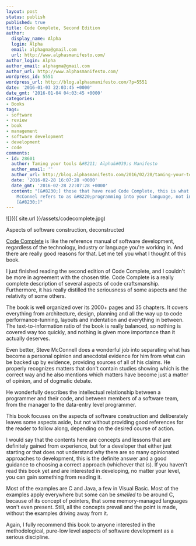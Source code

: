 ```yaml
---
layout: post
status: publish
published: true
title: Code Complete, Second Edition
author:
  display_name: Alpha
  login: Alpha
  email: alphagma@gmail.com
  url: http://www.alphasmanifesto.com/
author_login: Alpha
author_email: alphagma@gmail.com
author_url: http://www.alphasmanifesto.com/
wordpress_id: 5551
wordpress_url: http://blog.alphasmanifesto.com/?p=5551
date: '2016-01-03 22:03:45 +0000'
date_gmt: '2016-01-04 04:03:45 +0000'
categories:
- Books
tags:
- software
- review
- book
- management
- software development
- development
- code
comments:
- id: 28601
  author: Taming your tools &#8211; Alpha&#039;s Manifesto
  author_email: ''
  author_url: http://blog.alphasmanifesto.com/2016/02/28/taming-your-tools/
  date: '2016-02-28 16:07:28 +0000'
  date_gmt: '2016-02-28 22:07:28 +0000'
  content: "[&#8230;] those that have read Code Complete, this is what Steve
    McConnel refers to as &#8220;programming into your language, not in it&#8221;.
    [&#8230;]"
---
```


![]({{ site.url }}/assets/codecomplete.jpg)

Aspects of software construction, deconstructed


<a href="http://cc2e.com/">Code Complete</a> is like the reference manual of software development, regardless of the technology, industry or language you're working in. And there are really good reasons for that. Let me tell you what I thought of this book.

<!--more-->

I just finished reading the second edition of Code Complete, and I couldn't be more in agreement with the chosen title. Code Complete is a really complete description of several aspects of code craftsmanship. Furthermore, it has really distilled the seriousness of some aspects and the relativity of some others.

The book is well organized over its 2000+ pages and 35 chapters. It covers everything from architecture, design, planning and all the way up to code performance-tunning, layouts and indentation and everything in between. The text-to-information ratio of the book is really balanced, so nothing is covered way too quickly, and nothing is given more importance than it actually deserves.

Even better, Steve McConnell does a wonderful job into separating what has become a personal opinion and anecdotal evidence for him from what can be backed up by evidence, providing sources of all of his claims. He properly recognizes matters that don't contain studies showing which is the correct way and he also mentions which matters have become just a matter of opinion, and of dogmatic debate.

He wonderfully describes the intellectual relationship between a programmer and their code, and between members of a software team, from the manager to the data-entry level programmer.

This book focuses on the aspects of software construction and deliberately leaves some aspects aside, but not without providing good references for the reader to follow along, depending on the desired course of action.

I would say that the contents here are concepts and lessons that are definitely gained from experience, but for a developer that either just starting or that does not understand why there are so many opinionated approaches to development, this is the definite answer and a good guidance to choosing a correct approach (whichever that is). If you haven't read this book yet and are interested in developing, no matter your level, you can gain something from reading it.

Most of the examples are C and Java, a few in Visual Basic. Most of the examples apply everywhere but some can be _smelled_ to be around C, because of its concept of pointers, that some memory-managed languages won't even present. Still, all the concepts prevail and the point is made, without the examples driving away from it.

Again, I fully recommend this book to anyone interested in the methodological, pure-low level aspects of software development as a serious discipline.
